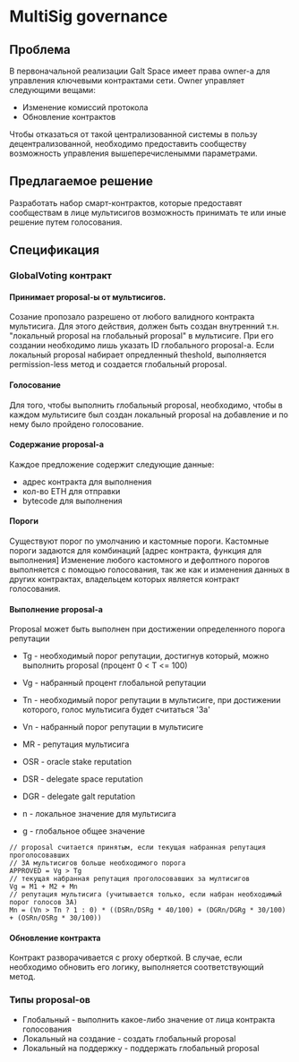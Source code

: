 # MultiSig governance
## Проблема
В первоначальной реализации Galt Space имеет права owner-а для управления ключевыми контрактами сети. Owner управляет следующими вещами:

* Изменение комиссий протокола
* Обновление контрактов

Чтобы отказаться от такой централизованной системы в пользу децентрализованной, необходимо предоставить сообществу возможность управления вышеперечисленымми параметрами.

## Предлагаемое решение
Разработать набор смарт-контрактов, которые предоставят сообществам в лице мультисигов возможность принимать те или иные решение путем голосования.

## Спецификация
### GlobalVoting контракт
#### Принимает proposal-ы от мультисигов.
Созание пропозало разрешено от любого валидного контракта мультисига. Для этого действия, должен быть создан внутренний т.н. "локальный proposal на глобальный proposal" в мультисиге. При его создании необходимо лишь указать ID глобального proposal-а.
Если локальный proposal набирает опредленный theshold, выполняется permission-less метод и создается глобальный proposal.

#### Голосование
Для того, чтобы выполнить глобальный proposal, необходимо, чтобы в каждом мультисиге был создан локальный proposal на добавление и по нему было пройдено голосование.

#### Содержание proposal-а
Каждое предложение содержит следующие данные:
* адрес контракта для выполнения
* кол-во ETH для отправки
* bytecode для выполнения

#### Пороги
Существуют порог по умолчанию и кастомные пороги.
Кастомные пороги задаются для комбинаций [адрес контракта, функция для выполнения]
Изменение любого кастомного и дефолтного порогов выполняется с помощью голосования, так же как и изменения данных в других контрактах, владельцем которых является контракт голосования.

#### Выполнение proposal-а
Proposal может быть выполнен при достижении определенного порога репутации

* Tg - необходимый порог репутации, достигнув который, можно выполнить proposal (процент 0 < T <= 100)
* Vg - набранный процент глобальной репутации
* Tn - необходимый порог репутации в мультисиге, при достижении которого, голос мультисига будет считаться 'За'
* Vn - набранный порог репутации в мультисиге
* MR - репутация мультисига
* OSR - oracle stake reputation
* DSR - delegate space reputation
* DGR - delegate galt reputation

* n - локальное значение для мультисига
* g - глобальное общее значение

```
// proposal считается принятым, если текущая набранная репутация проголосовавших
// ЗА мультисигов больше необходимого порога
APPROVED = Vg > Tg
// текущая набранная репутация проголосовавших за мултисигов
Vg = M1 + M2 + Mn
// репутация мультисига (учитывается только, если набран необходимый порог голосов ЗА)
Mn = (Vn > Tn ? 1 : 0) * ((DSRn/DSRg * 40/100) + (DGRn/DGRg * 30/100) + (OSRn/OSRg * 30/100))
```

#### Обновление контракта
Контракт разворачивается с proxy оберткой. В случае, если необходимо обновить его логику, выполняется соответствующий метод.

### Типы proposal-ов
* Глобальный - выполнить какое-либо значение от лица контракта голосования
* Локальный на создание - создать глобальный proposal
* Локальный на поддержку - поддержать глобальный proposal
